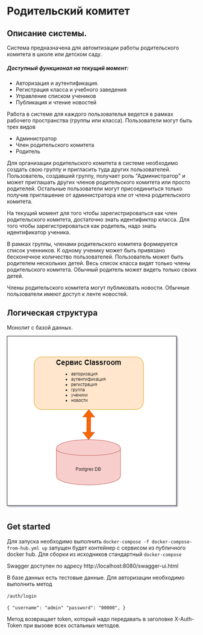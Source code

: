 # Родительский комитет

## Описание системы. 
Система предназначена для автомтизации работы родительского комитета в школе или детском саду.

##### Доступный функционал на текущий момент: 

* Авторизация и аутентификация. 
* Регистрация класса и учебного заведения
* Управление списком учеников
* Публикация и чтение новостей

Работа в системе для каждого пользователья ведется в рамках рабочего пространства (группы или класса). 
Пользователи могут быть трех видов 
* Администратор 
* Член родительского комитета 
* Родитель

Для организации родительского комитета  в системе необходимо создать свою группу и пригласить туда других пользователей.
Пользователь, создавший группу, получает роль "Администратор" и может приглашать других членов родительского комитета или просто родителей.
Остальные пользователи могут присоединиться только получив приглашение от администратора или от члена родительского комитета.

На текущий момент для того чтобы зарегистрироваться как член родительского комитета, достаточно знать идентификтор класса.
Для того чтобы зарегистрироваться как родитель, надо знать идентификатор ученика. 

В рамках группы, членами родительского комитета формируется список ученников. 
К одному ученику может быть привязано бесконечное количество пользователей.
Пользователь может быть родителем нескольких детей. Весь список класса видят только члены родительского комитета.
Обычный родитель может видеть только своих детей. 

Члены родительского комитета могут публиковать  новости. 
Обычные пользователи имеют доступ к ленте новостей. 

## Логическая структура 

Монолит с базой данных. 

![alt text](https://github.com/pleshakoff/pc-classroom/blob/master/pc-classroom_hw1.png?raw=true"")

## Get started 

Для запуска необходимо выполнить `docker-compose -f docker-compose-from-hub.yml up` запущен будет контейнер с сервисом из 
публичного docker hub.
Для сборки из исходников стандартный `docker-compose`

Swagger доступен по адресу http://localhost:8080/swagger-ui.html

В базе данных есть тестовые данные. Для авторизации необходимо выполнить метод 

`​/auth​/login`

`{
  "username": "admin"
  "password": "00000",
}`

Метод возвращает token, который надо передавать в заголовке X-Auth-Token при вызове всех остальных методов.  
